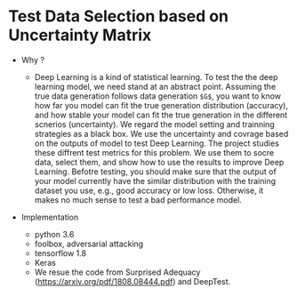 # Test Data Selection based on Uncertainty Matrix

- Why ?
  - Deep Learning is a kind of statistical learning. To test the the deep learning model,
  we need stand at an abstract point. Assuming the true data generation follows data generation `$G$`, 
  you want to know how far you model can fit the true generation distribution (accuracy), and how stable your model 
  can fit the true generation in the different scnerios (uncertainty). We regard the model setting and trainning strategies as a black box. We use
  the uncertainty and covrage based on the outputs of model to test Deep Learning. The project studies these diffrent test metrics for this problem. We use them
  to socre data, select them, and show how to use the results to improve Deep Learning. Befotre testing, you should make sure that the output of your model currently have the similar distribution with the training dataset you use, e.g., good accuracy or low loss. Otherwise, it makes no much sense to test a bad performance model.

- Implementation
  - python 3.6
  - foolbox, adversarial attacking
  - tensorflow 1.8
  - Keras
  - We resue the code from Surprised Adequacy (https://arxiv.org/pdf/1808.08444.pdf) and DeepTest.  
  

